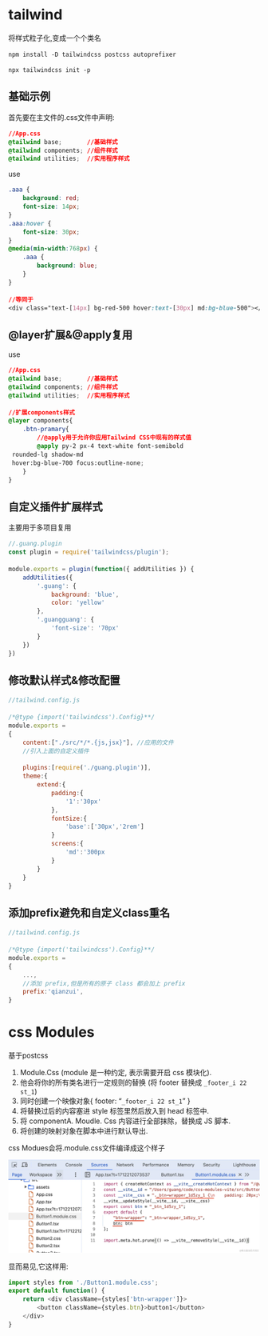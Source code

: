 # tailwind

将样式粒子化,变成一个个类名

`npm install -D tailwindcss postcss autoprefixer`

`npx tailwindcss init -p`

## 基础示例

首先要在主文件的.css文件中声明:

```css
//App.css
@tailwind base;       //基础样式
@tailwind components; //组件样式
@tailwind utilities;  //实用程序样式
```

use

```css
.aaa {
    background: red;
    font-size: 14px;
}
.aaa:hover {
    font-size: 30px;
}
@media(min-width:768px) {
    .aaa {
        background: blue;
    }
}

//等同于
<div class="text-[14px] bg-red-500 hover:text-[30px] md:bg-blue-500"></div>
```

## @layer**扩展**&@apply复用

use

```css
//App.css
@tailwind base;       //基础样式
@tailwind components; //组件样式
@tailwind utilities;  //实用程序样式

//扩展components样式
@layer components{
    .btn-pramary{
        //@apply用于允许你应用Tailwind CSS中现有的样式值
        @apply py-2 px-4 text-white font-semibold
 rounded-lg shadow-md
 hover:bg-blue-700 focus:outline-none;
    }
}
```

## 自定义插件扩展样式

主要用于多项目复用

```javascript
//.guang.plugin
const plugin = require('tailwindcss/plugin');

module.exports = plugin(function({ addUtilities }) {
    addUtilities({
        '.guang': {
            background: 'blue',
            color: 'yellow'
        },
        '.guangguang': {
            'font-size': '70px'
        }
    })
})
```

## **修改默认样式&修改配置**

```javascript
//tailwind.config.js

/*@type {import('tailwindcss').Config}**/
module.exports =
{
    content:["./src/*/*.{js,jsx}"], //应用的文件
    //引入上面的自定义插件

    plugins:[require('./guang.plugin')],
    theme:{
        extend:{
            padding:{
                '1':'30px'   
            },
            fontSize:{
                'base':['30px','2rem']
            }
            screens:{
                'md':'300px    
            }        
        }
    }
}
```

## 添加prefix避免和自定义class重名

```javascript
//tailwind.config.js

/*@type {import('tailwindcss').Config}**/
module.exports =
{
    ...,
    //添加 prefix,但是所有的原子 class 都会加上 prefix
    prefix:'qianzui',
}
```

# css Modules

基于postcss


1. Module.Css (module 是一种约定, 表示需要开启 css 模块化).
2. 他会将你的所有类名进行一定规则的替换 (将 footer 替换成 `_footer_i 22 st_1`)
3. 同时创建一个映像对象{ footer: “`_footer_i 22 st_1`” }
4. 将替换过后的内容塞进 style 标签里然后放入到 head 标签中.
5. 将 componentA. Moudle. Css 内容进行全部抹除，替换成 JS 脚本.
6. 将创建的映射对象在脚本中进行默认导出.


css Modues会将.module.css文件编译成这个样子

![](images/WEBRESOURCE2e01d5001b00b663c689e9ca71f89b9cimage.png)

显而易见,它这样用:

```javascript
import styles from './Button1.module.css';
export default function() {
    return <div className={styles['btn-wrapper']}>
        <button className={styles.btn}>button1</button>
    </div>
}
```